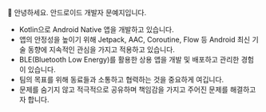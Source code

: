 👋 안녕하세요. 안드로이드 개발자 문예지입니다.

- Kotlin으로 Android Native 앱을 개발하고 있습니다.
- 앱의 안정성을 높이기 위해 Jetpack, AAC, Coroutine, Flow 등 Android 최신 기술 동향에 지속적인 관심을 가지고 적용하고 있습니다.
- BLE(Bluetooth Low Energy)를 활용한 상용 앱을 개발 및 배포하고 관리한 경험이 있습니다.
- 팀의 목표를 위해 동료들과 소통하고 협력하는 것을 중요하게 여깁니다.
- 문제를 숨기지 않고 적극적으로 공유하며 책임감을 가지고 주어진 문제를 해결하고자 합니다.

